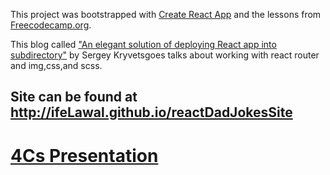 This project was bootstrapped with [Create React
App](https://github.com/facebook/create-react-app) and the lessons from [Freecodecamp.org](https://www.freecodecamp.org/learn/front-end-libraries/react/).

This blog called ["An elegant solution of deploying React app into
subdirectory"](https://skryvets.com/blog/2018/09/20/an-elegant-solution-of-deploying-react-app-into-a-subdirectory/)
by Sergey Kryvetsgoes talks about working with react router and img,css,and scss.

## Site can be found at http://ifeLawal.github.io/reactDadJokesSite

# [4Cs Presentation](https://docs.google.com/presentation/d/1P451TO_dqG3uG_Sjr95F7DW2lsBwWMeJsvREGmMjeoQ/edit#slide=id.p)
